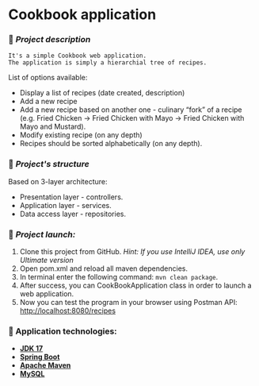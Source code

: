 # Cookbook application
### 📗 ***Project description***
```
It's a simple Cookbook web application. 
The application is simply a hierarchial tree of recipes.
```

List of options available:
* Display a list of recipes (date created, description)
* Add a new recipe
* Add a new recipe based on another one - culinary “fork” of a recipe (e.g. Fried Chicken ->
Fried Chicken with Mayo -> Fried Chicken with Mayo and Mustard).
* Modify existing recipe (on any depth)
* Recipes should be sorted alphabetically (on any depth).

### 💾 ***Project's structure***

Based on 3-layer architecture:
* Presentation layer - controllers.
* Application layer - services.
* Data access layer - repositories.

### 🔨 ***Project launch:***

1. Clone this project from GitHub. *Hint: If you use IntelliJ IDEA, use only Ultimate version*
2. Open pom.xml and reload all maven dependencies.
3. In terminal enter the following command: ```mvn clean package```.
4. After success, you can CookBookApplication class in order to launch a web application.
5. Now you can test the program in your browser using Postman API: [http://localhost:8080/recipes]([http://localhost:8080/recipes])

### 🧰 Application technologies:
* **[JDK 17](https://www.oracle.com/cis/java/technologies/javase/jdk11-archive-downloads.html)**
* **[Spring Boot](https://mvnrepository.com/artifact/org.springframework.boot/spring-boot-starter-web)**
* **[Apache Maven](https://maven.apache.org/download.cgi)**
* **[MySQL](https://www.mysql.com/)**
